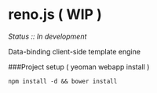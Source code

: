 reno.js ( WIP )
=======

*Status :: In development*

Data-binding client-side template engine


###Project setup ( yeoman webapp install )

	npm install -d && bower install


